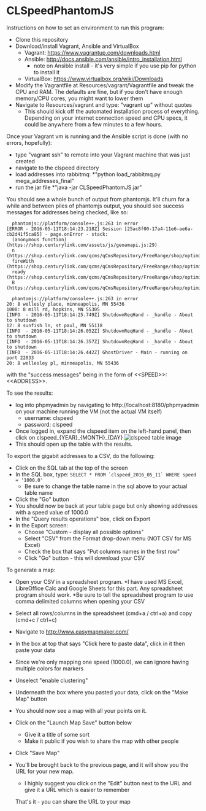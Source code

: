 # CLSpeedPhantomJS

Instructions on how to set an environment to run this program:

* Clone this repository
* Download/install Vagrant, Ansible and VirtualBox
  * Vagrant: https://www.vagrantup.com/downloads.html
  * Ansible: http://docs.ansible.com/ansible/intro_installation.html
    * note on Ansible install - it's very simple if you use pip for python to install it
  * VirtualBox: https://www.virtualbox.org/wiki/Downloads
* Modify the Vagrantfile at Resources/vagrant/Vagrantfile and tweak the CPU and RAM. The defaults are fine, but if you don't have enough memory/CPU cores, you might want to lower them
* Navigate to Resources/vagrant and type: "vagrant up" without quotes
  * This should kick off the automated installation process of everything. Depending on your internet connection speed and CPU specs, it could be anywhere from a few minutes to a few hours.
  

Once your Vagrant vm is running and the Ansible script is done (with no errors, hopefully):
* type "vagrant ssh" to remote into your Vagrant machine that was just created
* navigate to the clspeed directory
* load addresses into rabbitmq:
  *"python load_rabbitmq.py mega_addresses_final"
* run the jar file
  *"java -jar CLSpeedPhantomJS.jar"
  
You should see a whole bunch of output from phantomjs. It'll churn for a while and between piles of phantomjs output, you should see success messages for addresses being checked, like so:

```
  phantomjs://platform/console++.js:263 in error
[ERROR - 2016-05-11T18:14:23.218Z] Session [25ac8f00-17a4-11e6-ae6a-cb2d41f5ca85] - page.onError - stack:
  (anonymous function) (https://shop.centurylink.com/assets/js/geoamapi.js:29)
  n (https://shop.centurylink.com/qcms/qCmsRepository/FreeRange/shop/optimized/js/lqNcBundleJsOptimized_IMPLEMENTED.js:239)
  fireWith (https://shop.centurylink.com/qcms/qCmsRepository/FreeRange/shop/optimized/js/lqNcBundleJsOptimized_IMPLEMENTED.js:241)
  ready (https://shop.centurylink.com/qcms/qCmsRepository/FreeRange/shop/optimized/js/lqNcBundleJsOptimized_IMPLEMENTED.js:230)
  B (https://shop.centurylink.com/qcms/qCmsRepository/FreeRange/shop/optimized/js/lqNcBundleJsOptimized_IMPLEMENTED.js:239)

  phantomjs://platform/console++.js:263 in error
20: 8 wellesly place, minneapolis, MN 55436
1000: 8 mill rd, hopkins, MN 55305
[INFO  - 2016-05-11T18:14:25.749Z] ShutdownReqHand - _handle - About to shutdown
12: 8 sunfish ln, st paul, MN 55118
[INFO  - 2016-05-11T18:14:26.052Z] ShutdownReqHand - _handle - About to shutdown
[INFO  - 2016-05-11T18:14:26.357Z] ShutdownReqHand - _handle - About to shutdown
[INFO  - 2016-05-11T18:14:26.442Z] GhostDriver - Main - running on port 22033
20: 8 wellesley pl, minneapolis, MN 55436
```

with the "success messages" being in the form of <\<SPEED\>>: <\<ADDRESS\>>.

To see the results: 
* log into phpmyadmin by navigating to http://localhost:8180/phpmyadmin on your machine running the VM (not the actual VM itself)
  * username: clspeed
  * password: clspeed
* Once logged in, expand the clspeed item on the left-hand panel, then click on clspeed_{YEAR}\_{MONTH}\_{DAY}
![clspeed table image](http://i.imgur.com/mRC5Pck.jpg)
* This should open up the table with the results. 

To export the gigabit addresses to a CSV, do the following:
* Click on the SQL tab at the top of the screen
* In the SQL box, type:
```SELECT * FROM `clspeed_2016_05_11` WHERE speed = '1000.0'```
  * Be sure to change the table name in the sql above to your actual table name
* Click the "Go" button
* You should now be back at your table page but only showing addresses with a speed value of 1000.0
* In the "Query results operations" box, click on Export
* In the Export screen: 
  * Choose "Custom - display all possible options"
  * Select "CSV" from the Format drop-down menu (NOT CSV for MS Excel)
  * Check the box that says "Put columns names in the first row"
  * Click "Go" button - this will download your CSV
  
To generate a map:
* Open your CSV in a spreadsheet program. 
  *I have used MS Excel, LibreOffice Calc and Google Sheets for this part. Any spreadsheet program should work.
  *Be sure to tell the spreadsheet program to use comma delimited columns when opening your CSV
* Select all rows/columns in the spreadsheet (cmd+a / ctrl+a) and copy (cmd+c / ctrl+c)
* Navigate to http://www.easymapmaker.com/
* In the box at top that says "Click here to paste data", click in it then paste your data
* Since we're only mapping one speed (1000.0), we can ignore having multiple colors for markers
* Unselect "enable clustering" 
* Underneath the box where you pasted your data, click on the "Make Map" button
* You should now see a map with all your points on it. 
* Click on the "Launch Map Save" button below
  * Give it a title of some sort
  * Make it public if you wish to share the map with other people
* Click "Save Map"
* You'll be brought back to the previous page, and it will show you the URL for your new map.
  * I highly suggest you click on the "Edit" button next to the URL and give it a URL which is easier to remember 
  
  That's it - you can share the URL to your map

